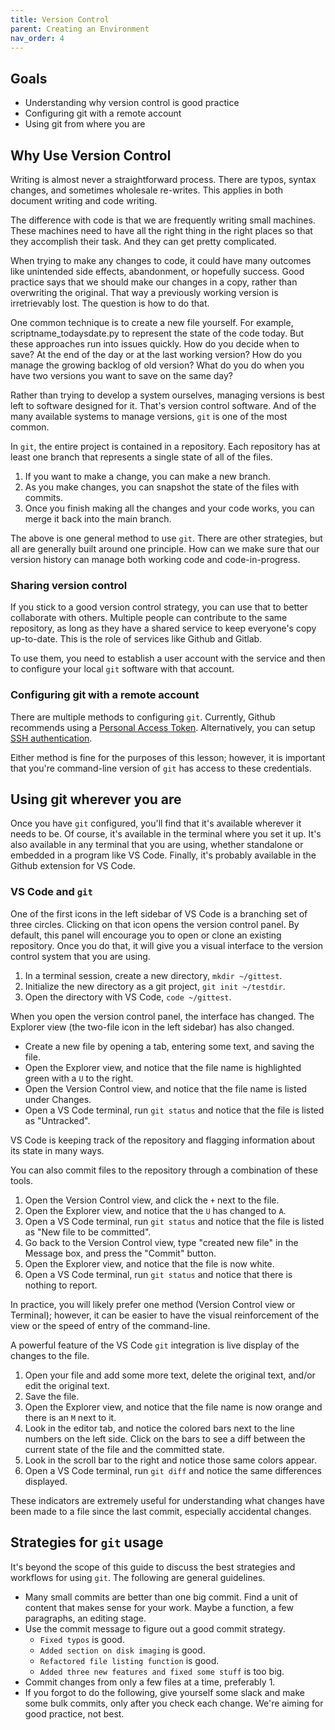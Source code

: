 ```yaml
---
title: Version Control
parent: Creating an Environment
nav_order: 4
---
```


## Goals

* Understanding why version control is good practice
* Configuring git with a remote account
* Using git from where you are

## Why Use Version Control

Writing is almost never a straightforward process.
There are typos, syntax changes, and sometimes wholesale re-writes.
This applies in both document writing and code writing.

The difference with code is that we are frequently writing small machines.
These machines need to have all the right thing in the right places so that they accomplish their task.
And they can get pretty complicated.

When trying to make any changes to code, it could have many outcomes like unintended side effects, abandonment, or hopefully success.
Good practice says that we should make our changes in a copy, rather than overwriting the original.
That way a previously working version is irretrievably lost.
The question is how to do that.

One common technique is to create a new file yourself.
For example, scriptname_todaysdate.py to represent the state of the code today.
But these approaches run into issues quickly.
How do you decide when to save?
At the end of the day or at the last working version?
How do you manage the growing backlog of old version?
What do you do when you have two versions you want to save on the same day?

Rather than trying to develop a system ourselves, managing versions is best left to software designed for it.
That's version control software.
And of the many available systems to manage versions, `git` is one of the most common.

In `git`, the entire project is contained in a repository.
Each repository has at least one branch that represents a single state of all of the files.

1. If you want to make a change, you can make a new branch.
2. As you make changes, you can snapshot the state of the files with commits.
3. Once you finish making all the changes and your code works, you can merge it back into the main branch.

The above is one general method to use `git`.
There are other strategies, but all are generally built around one principle.
How can we make sure that our version history can manage both working code and code-in-progress.

### Sharing version control

If you stick to a good version control strategy, you can use that to better collaborate with others.
Multiple people can contribute to the same repository, as long as they have a shared service to keep everyone's copy up-to-date.
This is the role of services like Github and Gitlab.

To use them, you need to establish a user account with the service and then to configure your local `git` software with that account.

### Configuring git with a remote account

There are multiple methods to configuring `git`.
Currently, Github recommends using a [Personal Access Token](https://docs.github.com/en/get-started/getting-started-with-git/caching-your-github-credentials-in-git). Alternatively, you can setup [SSH authentication](https://docs.github.com/en/authentication/connecting-to-github-with-ssh).

Either method is fine for the purposes of this lesson; however, it is important that you're command-line version of `git` has access to these credentials.

## Using git wherever you are

Once you have `git` configured, you'll find that it's available wherever it needs to be.
Of course, it's available in the terminal where you set it up.
It's also available in any terminal that you are using, whether standalone or embedded in a program like VS Code.
Finally, it's probably available in the Github extension for VS Code.

### VS Code and `git`

One of the first icons in the left sidebar of VS Code is a branching set of three circles.
Clicking on that icon opens the version control panel.
By default, this panel will encourage you to open or clone an existing repository.
Once you do that, it will give you a visual interface to the version control system that you are using.

1. In a terminal session, create a new directory, `mkdir ~/gittest`.
2. Initialize the new directory as a git project, `git init ~/testdir`.
3. Open the directory with VS Code, `code ~/gittest`.

When you open the version control panel, the interface has changed.
The Explorer view (the two-file icon in the left sidebar) has also changed.

* Create a new file by opening a tab, entering some text, and saving the file.
* Open the Explorer view, and notice that the file name is highlighted green with a `U` to the right.
* Open the Version Control view, and notice that the file name is listed under Changes.
* Open a VS Code terminal, run `git status` and notice that the file is listed as "Untracked".

VS Code is keeping track of the repository and flagging information about its state in many ways.

You can also commit files to the repository through a combination of these tools.

1. Open the Version Control view, and click the `+` next to the file.
2. Open the Explorer view, and notice that the `U` has changed to `A`.
3. Open a VS Code terminal, run `git status` and notice that the file is listed as "New file to be committed".
4. Go back to the Version Control view, type "created new file" in the Message box, and press the "Commit" button.
5. Open the Explorer view, and notice that the file is now white.
6. Open a VS Code terminal, run `git status` and notice that there is nothing to report.

In practice, you will likely prefer one method (Version Control view or Terminal); however, it can be easier to have the visual reinforcement of the view or the speed of entry of the command-line.

A powerful feature of the VS Code `git` integration is live display of the changes to the file.

1. Open your file and add some more text, delete the original text, and/or edit the original text.
2. Save the file.
3. Open the Explorer view, and notice that the file name is now orange and there is an `M` next to it.
4. Look in the editor tab, and notice the colored bars next to the line numbers on the left side. Click on the bars to see a diff between the current state of the file and the committed state.
5. Look in the scroll bar to the right and notice those same colors appear.
6. Open a VS Code terminal, run `git diff` and notice the same differences displayed.

These indicators are extremely useful for understanding what changes have been made to a file since the last commit, especially accidental changes.

## Strategies for `git` usage

It's beyond the scope of this guide to discuss the best strategies and workflows for using `git`.
The following are general guidelines.

* Many small commits are better than one big commit.
Find a unit of content that makes sense for your work.
Maybe a function, a few paragraphs, an editing stage.
* Use the commit message to figure out a good commit strategy.
  * `Fixed typos` is good.
  * `Added section on disk imaging` is good.
  * `Refactored file listing function` is good.
  * `Added three new features and fixed some stuff` is too big.
* Commit changes from only a few files at a time, preferably 1.
* If you forgot to do the following, give yourself some slack and make some bulk commits, only after you check each change.
We're aiming for good practice, not best.
